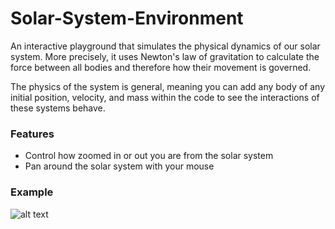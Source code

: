 # Solar-System-Environment

An interactive playground that simulates the physical dynamics of our solar system. More precisely, it uses Newton's law of gravitation to calculate the force between all bodies and therefore how their movement is governed.

The physics of the system is general, meaning you can add any body of any initial position, velocity, and mass within the code to see the interactions of these systems behave.

### Features
- Control how zoomed in or out you are from the solar system
- Pan around the solar system with your mouse

### Example
![alt text](https://raw.githubusercontent.com/Usefulmaths/Solar-Syste-Environment/img/solar_system.png)


